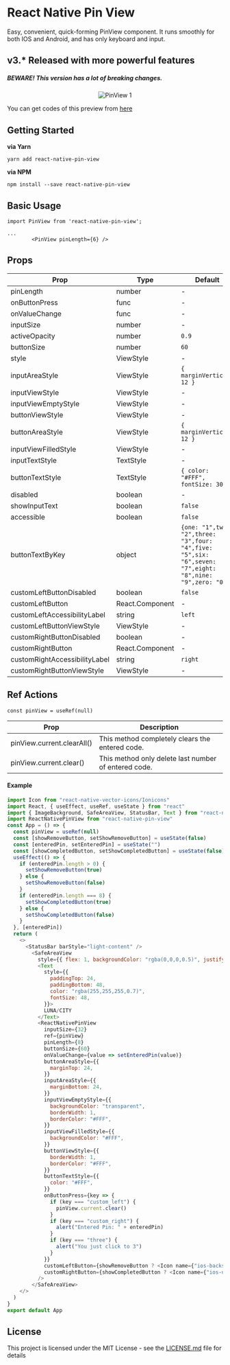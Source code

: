 # React Native Pin View

Easy, convenient, quick-forming PinView component. It runs smoothly for both IOS and Android, and has only keyboard and input.

## v3.* Released with more powerful features

##### BEWARE! This version has a lot of breaking changes.

<p align='center'>
<img src='./pin-view.gif' alt='PinView 1'>
</p>

You can get codes of this preview from [here](#example)


## Getting Started

**via Yarn**

```
yarn add react-native-pin-view
```

**via NPM**

```
npm install --save react-native-pin-view
```

## Basic Usage

```
import PinView from 'react-native-pin-view';

...
        <PinView pinLength={6} />
```

## Props

| Prop                          | Type              | Default                                                                                                |  Required  |
| ----------------------------- | ----------------- | ------------------------------------------------------------------------------------------------------ | ---------- |
|pinLength                      |number             |-                                                                                                       | **Yes**    |
|onButtonPress                  |func               |-                                                                                                       | No         |
|onValueChange                  |func               |-                                                                                                       | No         |
|inputSize                      |number             |-                                                                                                       | No         |
|activeOpacity                  |number             |`0.9`                                                                                                   | No         |
|buttonSize                     |number             |`60`                                                                                                    | No         |
|style                          |ViewStyle          |-                                                                                                       | No         |
|inputAreaStyle                 |ViewStyle          |`{ marginVertical: 12 }`                                                                                | No         |
|inputViewStyle                 |ViewStyle          |-                                                                                                       | No         |
|inputViewEmptyStyle            |ViewStyle          |-                                                                                                       | No         |
|buttonViewStyle                |ViewStyle          |-                                                                                                       | No         |
|buttonAreaStyle                |ViewStyle          |`{ marginVertical: 12 }`                                                                                | No         |
|inputViewFilledStyle           |ViewStyle          |-                                                                                                       | No         |
|inputTextStyle                 |TextStyle          |-                                                                                                       | No         |
|buttonTextStyle                |TextStyle          |`{ color: "#FFF", fontSize: 30 }`                                                                       | No         |
|disabled                       |boolean            |-                                                                                                       | No         |
|showInputText                  |boolean            |`false`                                                                                                 | No         |
|accessible                     |boolean            |`false`                                                                                                 | No         |
|buttonTextByKey                |object             |`{one: "1",two: "2",three: "3",four: "4",five: "5",six: "6",seven: "7",eight: "8",nine: "9",zero: "0",}`| No         |
|customLeftButtonDisabled       |boolean            |`false`                                                                                                 | No         |
|customLeftButton               |React.Component    |-                                                                                                       | No         |
|customLeftAccessibilityLabel   |string             |`left`                                                                                                  | No         |
|customLeftButtonViewStyle      |ViewStyle          |-                                                                                                       | No         |
|customRightButtonDisabled      |boolean            |-                                                                                                       | No         |
|customRightButton              |React.Component    |-                                                                                                       | No         |
|customRightAccessibilityLabel  |string             |`right`                                                                                                 | No         |
|customRightButtonViewStyle     |ViewStyle          |-                                                                                                       | No         |

## Ref Actions
`const pinView = useRef(null)`

| Prop                          | Description                                          |
| ----------------------------- | -----------------------------------------------------|
|pinView.current.clearAll()     |This method completely clears the entered code.       |
|pinView.current.clear()        |This method only delete last number of entered code.  |

#### Example

```javascript
import Icon from "react-native-vector-icons/Ionicons"
import React, { useEffect, useRef, useState } from "react"
import { ImageBackground, SafeAreaView, StatusBar, Text } from "react-native"
import ReactNativePinView from "react-native-pin-view"
const App = () => {
  const pinView = useRef(null)
  const [showRemoveButton, setShowRemoveButton] = useState(false)
  const [enteredPin, setEnteredPin] = useState("")
  const [showCompletedButton, setShowCompletedButton] = useState(false)
  useEffect(() => {
    if (enteredPin.length > 0) {
      setShowRemoveButton(true)
    } else {
      setShowRemoveButton(false)
    }
    if (enteredPin.length === 8) {
      setShowCompletedButton(true)
    } else {
      setShowCompletedButton(false)
    }
  }, [enteredPin])
  return (
    <>
      <StatusBar barStyle="light-content" />
        <SafeAreaView
          style={{ flex: 1, backgroundColor: "rgba(0,0,0,0.5)", justifyContent: "center", alignItems: "center" }}>
          <Text
            style={{
              paddingTop: 24,
              paddingBottom: 48,
              color: "rgba(255,255,255,0.7)",
              fontSize: 48,
            }}>
            LUNA/CITY
          </Text>
          <ReactNativePinView
            inputSize={32}
            ref={pinView}
            pinLength={8}
            buttonSize={60}
            onValueChange={value => setEnteredPin(value)}
            buttonAreaStyle={{
              marginTop: 24,
            }}
            inputAreaStyle={{
              marginBottom: 24,
            }}
            inputViewEmptyStyle={{
              backgroundColor: "transparent",
              borderWidth: 1,
              borderColor: "#FFF",
            }}
            inputViewFilledStyle={{
              backgroundColor: "#FFF",
            }}
            buttonViewStyle={{
              borderWidth: 1,
              borderColor: "#FFF",
            }}
            buttonTextStyle={{
              color: "#FFF",
            }}
            onButtonPress={key => {
              if (key === "custom_left") {
                pinView.current.clear()
              }
              if (key === "custom_right") {
                alert("Entered Pin: " + enteredPin)
              }
              if (key === "three") {
                alert("You just click to 3")
              }
            }}
            customLeftButton={showRemoveButton ? <Icon name={"ios-backspace"} size={36} color={"#FFF"} /> : undefined}
            customRightButton={showCompletedButton ? <Icon name={"ios-unlock"} size={36} color={"#FFF"} /> : undefined}
          />
        </SafeAreaView>
    </>
  )
}
export default App
```

## License

This project is licensed under the MIT License - see the [LICENSE.md](LICENSE.md) file for details
